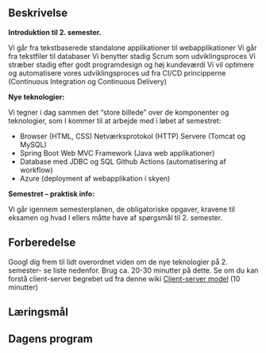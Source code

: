 ## Beskrivelse
**Introduktion til  2. semester.**

Vi går fra tekstbaserede standalone applikationer til webapplikationer
Vi går fra tekstfiler til databaser
Vi benytter stadig Scrum som udviklingsproces
Vi stræber stadig efter godt programdesign og høj kundeværdi
Vi vil optimere og automatisere vores udviklingsproces ud fra CI/CD principperne (Continuous Integration og Continuous Delivery)

**Nye teknologier:**

Vi tegner i dag sammen det “store billede” over de komponenter og teknologier, som I kommer til at arbejde med i løbet af semestret:

 - Browser (HTML, CSS) Netværksprotokol (HTTP) Servere (Tomcat og MySQL)
  - Spring Boot Web MVC Framework (Java web applikationer)
  -  Database med
   JDBC og SQL Github Actions (automatisering af workflow)
   - Azure (deployment af webapplikation i skyen)

**Semestret – praktisk info:**

Vi går igennem semesterplanen, de obligatoriske opgaver, kravene til eksamen og hvad I ellers måtte have af spørgsmål til 2. semester.

## Forberedelse
Googl dig frem til lidt overordnet viden om de nye teknologier på 2. semester- se liste nedenfor. Brug ca. 20-30 minutter på dette.
Se om du kan forstå client-server begrebet ud fra denne wiki [Client-server model](https://en.wikipedia.org/wiki/Client–server_model) (10  minutter)
## Læringsmål

## Dagens program






<!--stackedit_data:
eyJoaXN0b3J5IjpbNzU0MzkwMDAxLDMxOTA0OTE3NywtMTA1Mz
QzNDE1MSwzMDQyNjI0MDcsODc2MzM5MDkxXX0=
-->